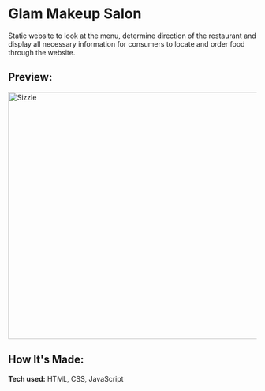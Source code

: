 # Glam Makeup Salon
Static website to look at the menu, determine direction of the restaurant and display all necessary information for consumers to locate and order food through the website.

## Preview:
<img src="https://user-images.githubusercontent.com/95299412/170960668-64ef5b0f-92e4-4d02-ad73-74e9757f587e.gif" width="1000" height="500" text-align="center" alt="Sizzle"/>



## How It's Made:

**Tech used:** HTML, CSS, JavaScript



